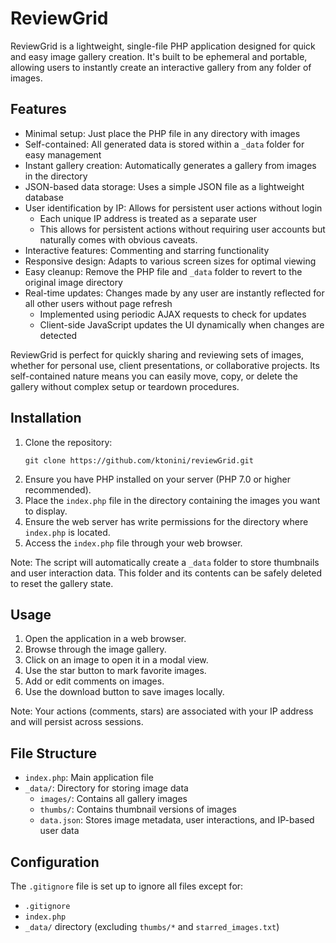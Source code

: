 # ReviewGrid

ReviewGrid is a lightweight, single-file PHP application designed for quick and easy image gallery creation. It's built to be ephemeral and portable, allowing users to instantly create an interactive gallery from any folder of images.


## Features

- Minimal setup: Just place the PHP file in any directory with images
- Self-contained: All generated data is stored within a `_data` folder for easy management
- Instant gallery creation: Automatically generates a gallery from images in the directory
- JSON-based data storage: Uses a simple JSON file as a lightweight database
- User identification by IP: Allows for persistent user actions without login
    - Each unique IP address is treated as a separate user
    - This allows for persistent actions without requiring user accounts but naturally comes with obvious caveats.
- Interactive features: Commenting and starring functionality
- Responsive design: Adapts to various screen sizes for optimal viewing
- Easy cleanup: Remove the PHP file and `_data` folder to revert to the original image directory
- Real-time updates: Changes made by any user are instantly reflected for all other users without page refresh
  - Implemented using periodic AJAX requests to check for updates
  - Client-side JavaScript updates the UI dynamically when changes are detected

ReviewGrid is perfect for quickly sharing and reviewing sets of images, whether for personal use, client presentations, or collaborative projects. Its self-contained nature means you can easily move, copy, or delete the gallery without complex setup or teardown procedures.

## Installation

1. Clone the repository:
   ```
   git clone https://github.com/ktonini/reviewGrid.git
   ```
2. Ensure you have PHP installed on your server (PHP 7.0 or higher recommended).
3. Place the `index.php` file in the directory containing the images you want to display.
4. Ensure the web server has write permissions for the directory where `index.php` is located.
5. Access the `index.php` file through your web browser.

Note: The script will automatically create a `_data` folder to store thumbnails and user interaction data. This folder and its contents can be safely deleted to reset the gallery state.

## Usage

1. Open the application in a web browser.
2. Browse through the image gallery.
3. Click on an image to open it in a modal view.
4. Use the star button to mark favorite images.
5. Add or edit comments on images.
6. Use the download button to save images locally.

Note: Your actions (comments, stars) are associated with your IP address and will persist across sessions.

## File Structure

- `index.php`: Main application file
- `_data/`: Directory for storing image data
  - `images/`: Contains all gallery images
  - `thumbs/`: Contains thumbnail versions of images
  - `data.json`: Stores image metadata, user interactions, and IP-based user data

## Configuration

The `.gitignore` file is set up to ignore all files except for:
- `.gitignore`
- `index.php`
- `_data/` directory (excluding `thumbs/*` and `starred_images.txt`)